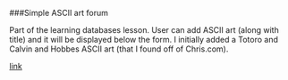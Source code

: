 ###Simple ASCII art forum

Part of the learning databases lesson. User can add ASCII art (along with title) and it will be displayed below the form.
I initially added a Totoro and Calvin and Hobbes ASCII art (that I found off of Chris.com).

[link](http://asciichan-1201.appspot.com/)
